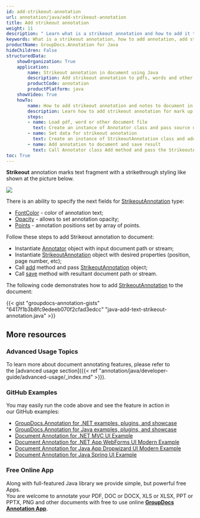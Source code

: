 ```yaml
---
id: add-strikeout-annotation
url: annotation/java/add-strikeout-annotation
title: Add strikeout annotation
weight: 11
description: " Learn what is a strikeout annotation and how to add it to a document programmatically using GroupDocs.Annotation for Java."
keywords: What is a strikeout annotation, how to add annotation, add strikeout annotation
productName: GroupDocs.Annotation for Java
hideChildren: False
structuredData:
    showOrganization: True
    application:
        name: Strikeout annotation in document using Java
        description: Add strikeout annotation to pdfs, words and other documents natively on mac, windows or ubuntu with high performance using Java language and GroupDocs.Annotation for Java APIs
        productCode: annotation
        productPlatform: java 
    showVideo: True
    howTo:
        name: How to add strikeout annotation and notes to document in Java
        description: Learn how to add strikeout annotation for mark up words, pdf or other document in Java step by step
        steps:
        - name: Load pdf, word or other document file
          text: Create an instance of Annotator class and pass source document file path as a constructor parameter. You may specify absolute or relative file path as per your requirements.
        - name: Set data for strikeout annotation
          text: Create an instance of StrikeoutAnnotation class and add data for strikeout annotation.
        - name: Add annotation to document and save result
          text: Call Annotator class Add method and pass the StrikeoutAnnotation object from the previous step as parameter then call Save method from Annotator class and pass the output filename as parameter.
toc: True
---
```


**Strikeout** annotation marks text fragment with a strikethrough styling like shown at the picture below.

![](/annotation/java/images/add-strikeout-annotation.png)

There is an ability to specify the next fields for [StrikeoutAnnotation](https://apireference.groupdocs.com/java/annotation/com.groupdocs.annotation.models.annotationmodels/StrikeoutAnnotation) type:
*   [FontColor](https://apireference.groupdocs.com/annotation/java/com.groupdocs.annotation.models.annotationmodels/HighlightAnnotation#getFontColor()) - color of annotation text;
*   [Opacity](https://apireference.groupdocs.com/annotation/java/com.groupdocs.annotation.models.annotationmodels/AreaAnnotation#getOpacity()) - allows to set annotation opacity;
*   [Points](https://apireference.groupdocs.com/annotation/java/com.groupdocs.annotation.models.annotationmodels/HighlightAnnotation#getPoints()) - annotation positions set by array of points.
    

Follow these steps to add Strikeout annotation to document:
*   Instantiate [Annotator](https://apireference.groupdocs.com/java/annotation/com.groupdocs.annotation.models.annotationmodels/StrikeoutAnnotation) object with input document path or stream;
*   Instantiate [StrikeoutAnnotation](https://apireference.groupdocs.com/java/annotation/com.groupdocs.annotation.models.annotationmodels/StrikeoutAnnotation) object with desired properties (position, page number, etc);
*   Call [add](https://apireference.groupdocs.com/java/annotation/com.groupdocs.annotation/Annotator#add(com.groupdocs.annotation.models.annotationmodels.AnnotationBase)) method and pass [StrikeoutAnnotation](https://apireference.groupdocs.com/java/annotation/com.groupdocs.annotation.models.annotationmodels/StrikeoutAnnotation) object;
*   Call [save](https://apireference.groupdocs.com/java/annotation/com.groupdocs.annotation/Annotator#save(java.io.InputStream)) method with resultant document path or stream.
    

The following code demonstrates how to add [StrikeoutAnnotation](https://apireference.groupdocs.com/java/annotation/com.groupdocs.annotation.models.annotationmodels/StrikeoutAnnotation) to the document:

{{< gist "groupdocs-annotation-gists" "6417f1b3b8fc9edeeb070f2cfad3edcc" "java-add-text-strikeout-annotation.java" >}}

## More resources
### Advanced Usage Topics
To learn more about document annotating features, please refer to the [advanced usage section]({{< ref "annotation/java/developer-guide/advanced-usage/_index.md" >}}).

### GitHub Examples
You may easily run the code above and see the feature in action in our GitHub examples:

*   [GroupDocs.Annotation for .NET examples, plugins, and showcase](https://github.com/groupdocs-annotation/GroupDocs.Annotation-for-.NET)
*   [GroupDocs.Annotation for Java examples, plugins, and showcase](https://github.com/groupdocs-annotation/GroupDocs.Annotation-for-Java)
*   [Document Annotation for .NET MVC UI Example](https://github.com/groupdocs-annotation/GroupDocs.Annotation-for-.NET-MVC)
*   [Document Annotation for .NET App WebForms UI Modern Example](https://github.com/groupdocs-annotation/GroupDocs.Annotation-for-.NET-WebForms)
*   [Document Annotation for Java App Dropwizard UI Modern Example](https://github.com/groupdocs-annotation/GroupDocs.Annotation-for-Java-Dropwizard)
*   [Document Annotation for Java Spring UI Example](https://github.com/groupdocs-annotation/GroupDocs.Annotation-for-Java-Spring)

### Free Online App
Along with full-featured Java library we provide simple, but powerful free Apps.  
You are welcome to annotate your PDF, DOC or DOCX, XLS or XLSX, PPT or PPTX, PNG and other documents with free to use online **[GroupDocs Annotation App](https://products.groupdocs.app/annotation)**.
